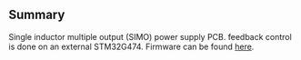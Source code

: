 ## Summary

Single inductor multiple output (SIMO) power supply PCB. feedback control is done on an external STM32G474. Firmware can be found [here](https://github.com/MorganTL/SIMO_SW).
